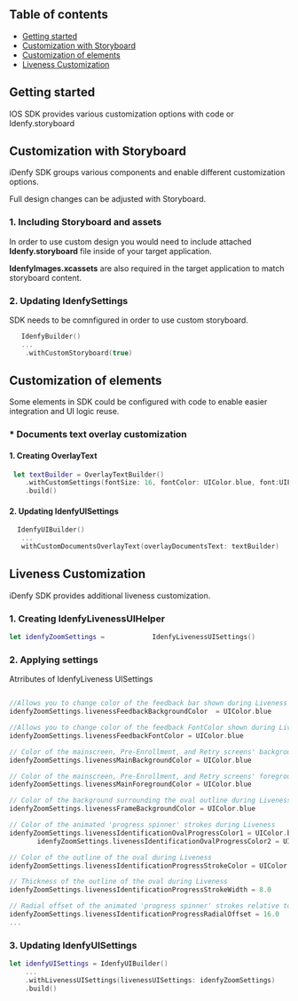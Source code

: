 ## Table of contents

*   [Getting started](#getting-started)
*   [Customization with Storyboard](#customization-with-storyboard)
*   [Customization of elements](#customization-of-elements)
*   [Liveness Customization](#liveness-customization)

## Getting started
IOS SDK provides various customization options with code or Idenfy.storyboard


## Customization with Storyboard
iDenfy SDK groups various components and enable different customization options.

Full design changes can be adjusted with Storyboard.

### 1. Including Storyboard and assets

In order to use custom design you would need to include attached **Idenfy.storyboard** file inside of your target application. 

**IdenfyImages.xcassets** are also required in the target application to match storyboard content.

### 2. Updating IdenfySettings

SDK needs to be comnfigured in order to use custom storyboard.

```swift
   IdenfyBuilder()
   ...
    .withCustomStoryboard(true)
```

## Customization of elements
Some elements in SDK could be configured with code to enable easier integration and UI logic reuse.

 ### *  Documents text overlay customization
 #### 1. Creating OverlayText

```swift
 let textBuilder = OverlayTextBuilder()
    .withCustomSettings(fontSize: 16, fontColor: UIColor.blue, font:UIFont.systemFont(ofSize: 26))
    .build()
```
 #### 2. Updating IdenfyUISettings

 ```swift
   IdenfyUIBuilder()
    ...
    withCustomDocumentsOverlayText(overlayDocumentsText: textBuilder)
```

## Liveness Customization

iDenfy SDK provides additional liveness customization.

 ### 1. Creating IdenfyLivenessUIHelper

 ```swift
 let idenfyZoomSettings =            IdenfyLivenessUISettings()
```
 ### 2. Applying settings

 Atrributes of IdenfyLiveness UISettings

 ```swift
 
 //Allows you to change color of the feedback bar shown during Liveness
 idenfyZoomSettings.livenessFeedbackBackgroundColor  = UIColor.blue

//Allows you to change color of the feedback FontColor shown during Liveness
idenfyZoomSettings.livenessFeedbackFontColor = UIColor.blue

// Color of the mainscreen, Pre-Enrollment, and Retry screens' background
idenfyZoomSettings.livenessMainBackgroundColor = UIColor.blue

// Color of the mainscreen, Pre-Enrollment, and Retry screens' foreground
idenfyZoomSettings.livenessMainForegroundColor = UIColor.blue

// Color of the background surrounding the oval outline during Liveness
idenfyZoomSettings.livenessFrameBackgroundColor = UIColor.blue

// Color of the animated 'progress spinner' strokes during Liveness
idenfyZoomSettings.livenessIdentificationOvalProgressColor1 = UIColor.blue
        idenfyZoomSettings.livenessIdentificationOvalProgressColor2 = UIColor.white

// Color of the outline of the oval during Liveness
idenfyZoomSettings.livenessIdentificationProgressStrokeColor = UIColor.blue

// Thickness of the outline of the oval during Liveness
idenfyZoomSettings.livenessIdentificationProgressStrokeWidth = 8.0

// Radial offset of the animated 'progress spinner' strokes relative to the outermost bounds of the oval outline. As this value increases, animations move closer toward the oval's center
idenfyZoomSettings.livenessIdentificationProgressRadialOffset = 16.0
...
```
 ### 3. Updating IdenfyUISettings

```swift
let idenfyUISettings = IdenfyUIBuilder()
    ...
    .withLivenessUISettings(livenessUISettings: idenfyZoomSettings)
    .build()
```





